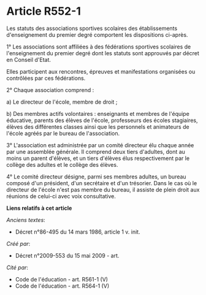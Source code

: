 # Article R552-1

Les statuts des associations sportives scolaires des établissements d'enseignement du premier degré comportent les
dispositions ci-après.

1° Les associations sont affiliées à des fédérations sportives scolaires de l'enseignement du premier degré dont les statuts
sont approuvés par décret en Conseil d'Etat.

Elles participent aux rencontres, épreuves et manifestations organisées ou contrôlées par ces fédérations.

2° Chaque association comprend :

a) Le directeur de l'école, membre de droit ;

b) Des membres actifs volontaires : enseignants et membres de l'équipe éducative, parents des élèves de l'école, professeurs
des écoles stagiaires, élèves des différentes classes ainsi que les personnels et animateurs de l'école agréés par le bureau
de l'association.

3° L'association est administrée par un comité directeur élu chaque année par une assemblée générale. Il comprend deux tiers
d'adultes, dont au moins un parent d'élèves, et un tiers d'élèves élus respectivement par le collège des adultes et le
collège des élèves.

4° Le comité directeur désigne, parmi ses membres adultes, un bureau composé d'un président, d'un secrétaire et d'un
trésorier. Dans le cas où le directeur de l'école n'est pas membre du bureau, il assiste de plein droit aux réunions de
celui-ci avec voix consultative.

**Liens relatifs à cet article**

_Anciens textes_:

  - Décret n°86-495 du 14 mars 1986, article 1 v. init.

_Créé par_:

  - Décret n°2009-553 du 15 mai 2009 - art.

_Cité par_:

  - Code de l'éducation - art. R561-1 (V)
  - Code de l'éducation - art. R564-1 (V)
